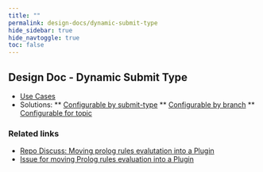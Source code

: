 ```yaml
---
title: ""
permalink: design-docs/dynamic-submit-type
hide_sidebar: true
hide_navtoggle: true
toc: false
---
```


## Design Doc - Dynamic Submit Type

* [Use Cases](/design-docs/dynamic-submit-type-use-cases.html)
* Solutions:
** [Configurable by submit-type](/design-docs/dynamic-submit-type-solution-configurable-by-submit-type.html)
** [Configurable by branch](/design-docs/dynamic-submit-type-solution-configurable-by-branch.html)
** [Configurable for topic](/design-docs/dynamic-submit-type-solution-topic-configuration.html)

### Related links

* [Repo Discuss: Moving prolog rules evalutation into a Plugin](https://groups.google.com/g/repo-discuss/c/TVOrZW9-vVQ)
* [Issue for moving Prolog rules evaluation into a Plugin](https://issues.gerritcodereview.com/issues/358137286)

